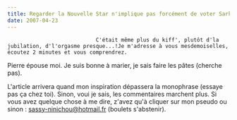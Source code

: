 ```yaml
---
title: Regarder la Nouvelle Star n'implique pas forcément de voter Sarkozy, sachez le.
date: 2007-04-23
---
```





                                C'était même plus du kiff', plutôt d'la jubilation, d'l'orgasme presque...!Je m'adresse à vous mesdemoiselles, écoutez 2 minutes et vous comprendrez.
Pierre épouse moi. Je suis bonne à marier, je sais faire les pâtes (cherche pas).

L'article arrivera quand mon inspiration dépassera la monophrase (essaye pas ça chez toi).
Sinon, voui je sais, les commentaires marchent plus. Si vous avez quelque chose à me dire, z'avez qu'à cliquer sur mon pseudo ou sinon : sassy-ninichou@hotmail.fr (boulets s'abstenir).
            
